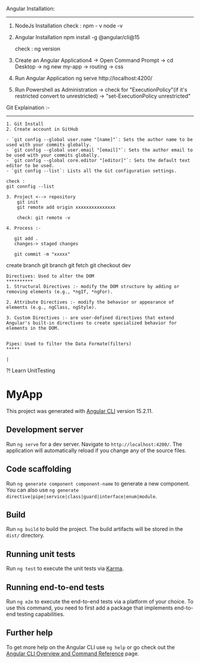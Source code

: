 Angular Installation:
******* ************

1. NodeJs Installation
        check : npm - v
                node -v

2. Angular Installation
    npm install -g @angular/cli@15

    check : ng version

3. Create an Angular Application4
    -> Open Command Prompt
    -> cd Desktop
    -> ng new my-app
            -> routing
            -> css

4. Run Angular Application
    ng serve
    http://localhost:4200/ 

5. Run Powershell as Administration
        -> check for "ExecutionPolicy"(if it's restricted convert to unrestricted)
        -> "set-ExecutionPolicy unrestricted"


Git Explaination :-
*** ************
    1. Git Install
    2. Create account in GitHub

    - `git config --global user.name "[name]"`: Sets the author name to be used with your commits globally.
    - `git config --global user.email "[email]"`: Sets the author email to be used with your commits globally.
    - `git config --global core.editor "[editor]"`: Sets the default text editor to be used.
    - `git config --list`: Lists all the Git configuration settings.

    check :
    git connfig --list

    3. Project <--> repository
        git init
        git remote add origin xxxxxxxxxxxxxxx

        check: git remote -v

    4. Process :-
       
       git add .
       changes-> staged changes

       git commit -m "xxxxx"


create branch
git branch
git fetch
git checkout dev


    Directives: Used to alter the DOM
    **********
    1. Structural Directives :- modify the DOM structure by adding or removing elements (e.g., *ngIf, *ngFor).

    2. Attribute Directives :- modify the behavior or appearance of elements (e.g., ngClass, ngStyle).

    3. Custom Directives :- are user-defined directives that extend Angular's built-in directives to create specialized behavior for elements in the DOM.


    Pipes: Used to filter the Data Formate(filters)
    *****

    |







?! Learn UnitTesting


# MyApp

This project was generated with [Angular CLI](https://github.com/angular/angular-cli) version 15.2.11.

## Development server

Run `ng serve` for a dev server. Navigate to `http://localhost:4200/`. The application will automatically reload if you change any of the source files.

## Code scaffolding

Run `ng generate component component-name` to generate a new component. You can also use `ng generate directive|pipe|service|class|guard|interface|enum|module`.

## Build

Run `ng build` to build the project. The build artifacts will be stored in the `dist/` directory.

## Running unit tests

Run `ng test` to execute the unit tests via [Karma](https://karma-runner.github.io).

## Running end-to-end tests

Run `ng e2e` to execute the end-to-end tests via a platform of your choice. To use this command, you need to first add a package that implements end-to-end testing capabilities.

## Further help

To get more help on the Angular CLI use `ng help` or go check out the [Angular CLI Overview and Command Reference](https://angular.io/cli) page.




